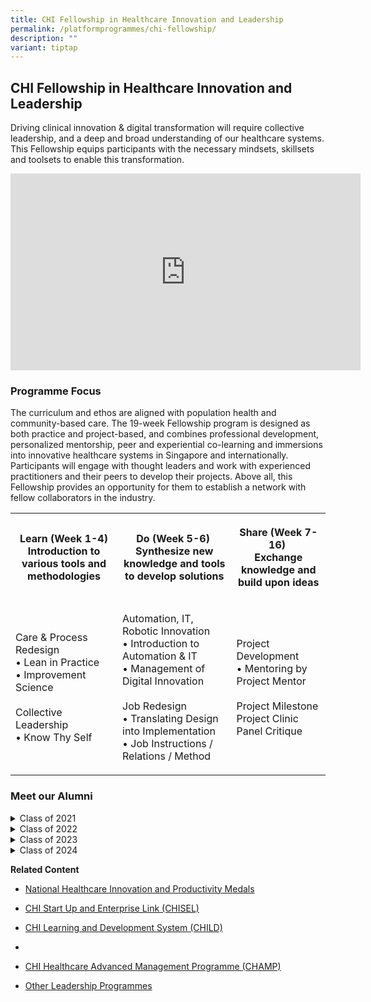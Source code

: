 ```yaml
---
title: CHI Fellowship in Healthcare Innovation and Leadership
permalink: /platformprogrammes/chi-fellowship/
description: ""
variant: tiptap
---
```

<h2>CHI Fellowship in Healthcare Innovation and Leadership</h2>
<p>Driving clinical innovation &amp; digital transformation will require
collective leadership, and a deep and broad understanding of our healthcare
systems. This Fellowship equips participants with the necessary mindsets,
skillsets and toolsets to enable this transformation.</p>
<div class="iframe-wrapper">
<iframe height="315" width="560" allowfullscreen="true" frameborder="0" src="https://www.youtube.com/embed/jPBvR6iJEJU"></iframe>
</div>
<h3>Programme Focus</h3>
<p>The curriculum and ethos are aligned with population health and community-based
care. The 19-week Fellowship program is designed as both practice and project-based,
and combines professional development, personalized mentorship, peer and
experiential co-learning and immersions into innovative healthcare systems
in Singapore and internationally. Participants will engage with thought
leaders and work with experienced practitioners and their peers to develop
their projects. Above all, this Fellowship provides an opportunity for
them to establish a network with fellow collaborators in the industry.</p>
<table style="minWidth: 75px">
<colgroup>
<col>
<col>
<col>
</colgroup>
<tbody>
<tr>
<th rowspan="1" colspan="1">
<p>Learn (Week 1-4)
<br>Introduction to various tools and methodologies</p>
</th>
<th rowspan="1" colspan="1">
<p>Do (Week 5-6) ​
<br>Synthesize new knowledge and tools to develop solutions</p>
</th>
<th rowspan="1" colspan="1">
<p>Share (Week 7-16) ​
<br>Exchange knowledge and build upon ideas</p>
</th>
</tr>
<tr>
<td rowspan="1" colspan="1">
<p>Care &amp; Process Redesign​
<br>• Lean in Practice
<br>• Improvement Science
<br>
<br>Collective Leadership
<br>• Know Thy Self</p>
</td>
<td rowspan="1" colspan="1">
<p>Automation, IT, Robotic Innovation
<br>• Introduction to Automation &amp; IT
<br>• Management of Digital Innovation
<br>
<br>Job Redesign
<br>• Translating Design into Implementation
<br>• Job Instructions / Relations / Method</p>
</td>
<td rowspan="1" colspan="1">
<p>Project Development
<br>• Mentoring by Project Mentor
<br>
<br>Project Milestone
<br>Project Clinic
<br>Panel Critique</p>
</td>
</tr>
</tbody>
</table>
<p></p>
<h3>Meet our Alumni</h3>
<div data-type="detailGroup" class="isomer-accordion-group isomer-accordion isomer-accordion-white">
<details class="isomer-details">
<summary>Class of 2021</summary>
<div data-type="detailsContent" class="isomer-details-content">
<p>Christopher Soh Kok Keng (Assistant Director of Nursing, Emergency Dept,
Tan Tock Seng Hospital)</p>
<p>Dr Eugene Fan Bingwen (Consultant, Haematology, Tan Tock Seng Hospital</p>
<p>Dr Daniel Yong Zhan Peng (Associate Consultant, Urology, Tan Tock Seng
Hospital)</p>
<p>Mohd Khalid Bin Mohd Anuar (Sr Principal Physiotherapist, Prosthetics
and Orthotics, Tan Tock Seng Hospital)</p>
<p>Ng Tat Ming (Principal Pharmacist (Specialist), Tan Tock Seng Hospital)</p>
<p>Katy Alcock (Assistant Director of Allied Health Professions, Pennine
Acute Hospitals NHS Trust, NHS UK</p>
</div>
</details>
</div>
<div data-type="detailGroup" class="isomer-accordion isomer-accordion-white">
<details class="isomer-details">
<summary>Class of 2022</summary>
<div data-type="detailsContent" class="isomer-details-content">
<p>Boonthida Jaroensawat (Deputy Director, Bangkok Hospital)</p>
<p>Chen Li (Assistant Director of Nursing, Nursing Services)</p>
<p>Ho Pei Ying, Esther (Consultant, Geriatric Medicine)</p>
<p>Kelvin Li (Associate Consultant, Ophthalmology)</p>
<p>Liew Hai Meng, Nat (Nurse Manager, Nursing Services)</p>
<p>Lim Woan Chyi (Principal Pharmacist, Pharmaceutical Care)</p>
<p>Michael Yam (Consultant, Orthopedic Surgery)</p>
<p>Nancy Ang (Assistant Director of Nursing, Nursing Service)</p>
<p>Ong Poo Lee (Consultant, Rehabilitation Medicine)</p>
<p>Patsharaporn Techasintana Sarasombath (Lecturer/Researcher Parasitology)</p>
<p>Primana Punnakitikashem (Lecturer Biochemistry, Faculty of Medicine)</p>
<p>Sattha Riyapan (Director, Emergency Medical Services Centre)</p>
<p>Seet Xian Ying (Consultant Psychiatry)</p>
<p>Sichon Luerithiphong (Assistant Dean, Service Innovation, Faculty of Medicine)</p>
<p>Yoo Suyoung (Research Student, Samsung Advanced Institute for Health Sciences
&amp; Technology)</p>
</div>
</details>
<details class="isomer-details">
<summary>Class of 2023</summary>
<div data-type="detailsContent" class="isomer-details-content">
<p>Asawin (Pete) Puwatanasan (Deputy Hospital Director, Bangkok International
Hospital (BIH) Bangkok Dusit Medical Services (BDMS)</p>
<p>Benjapa (Ben) Khiewvan (Head of Division, Nuclear Medicine Department
of Radiology Faculty of Medicine Siriraj Hospital)</p>
<p>Chen Jing (Senior Nurse Manager Nursing Service, TTSH)</p>
<p>Cindy Wee (Centre Manager, Lions Befrienders Association Service)</p>
<p>Dollaporn (Lukpal) Anopas (Lecturer, Faculty of Medicine Siriraj Hospital)</p>
<p>Hnin Nwe Oo (Assistant Director, Nursing Service, TTSH)</p>
<p>Justyn Tan (Manager, Therapy Hub AWWA)</p>
<p>Korapat (Nat) Mayurasakorn (Head, Siriraj Population Health and Nutrition
Research Faculty of Medicine Siriraj Hospital Mahidol University)</p>
<p>Neoh Eng Chuan, Ashton (Principal Physiotherapist, TTSH)</p>
<p>Li Hao (Consultant, Otorhinolaryngology, TTSH)</p>
<p>Panya (Pan) Luksanapruksa (Associate Professor, Faculty of Medicine Siriraj
Hospital Mahidol University)</p>
<p>Salim William (Assistant Director Operations, TTSH)</p>
<p>Suvimol (Jess) Niyomnaitham (Vice Director, Siriraj Institute of Clinical
Research Faculty of Medicine Siriraj Hospital)</p>
<p>Tai Zu Huang (Family Physician, Associate Consultant Continuing &amp;
Community Care, TTSH)</p>
<p>Tullaya Sitasuwan (Associate Professor, Faculty of Medicine Siriraj Hospital
Mahidol University)</p>
</div>
</details>
<details class="isomer-details">
<summary>Class of 2024</summary>
<div data-type="detailsContent" class="isomer-details-content">
<p>Asst. Prof. Dr.Anuch Durongphan (Head of IT &amp; Innovation, Anatomy
Department Faculty of Medicine Siriraj Hospital, Mahidol University)</p>
<p>Assoc. Prof. Kasana Raksamani (Associate Professor, Department of Anesthesiology
Faculty of Medicine, Siriraj Hospital Mahidol University)</p>
<p>Assoc. Prof. Somrach Thamtorawat (Radiology Department, Faculty of Medicine
Siriraj Hospital, Mahidol University)</p>
<p>Bernice Sim (Ops –COO’s Office TTSH)</p>
<p>Dr. Evelyn Leechawengwongs (Utilization Management &amp; Third Party Payer
Services (International), Bangkok Hospital)</p>
<p>Dr Ibakkanavar (Sr Consultant Renal Medicine Woodlands Health)</p>
<p>Dr. Pongsathorn Ampornjarut (Physician, Siriraj Stroke Center, Faculty
of Medicine Siriraj Hospital, Mahidol University)</p>
<p>Dr Tracey Wing (Consultant Medical Psychiatry Woodlands Health)</p>
<p>Emily Ong (Director, Lions Befrienders Association Service)</p>
<p>Hng Lijie Tess (Principal Medical Social Worker, Ailled Health – Rehab
TTSH)</p>
<p>Natalie Yee (Sr Physiotherapist AH – Physiotherapy TTSH)</p>
<p>Suharti Binte Hussain Abdullah Huin (Principal Occupational Therapist
AWWA)</p>
<p>Tan Yun Hann (Asst Nurse Clinician, NCID Nursing TTSH)</p>
<p>Teo Wee Loon (Operation Admin, Yishun Health)</p>
</div>
</details>
</div>
<p><strong>Related Content</strong>
</p>
<ul data-tight="true" class="tight">
<li>
<p><a href="//platformprogrammes/nationalhipmedals/" rel="noopener noreferrer nofollow" target="_blank">National Healthcare Innovation and Productivity Medals</a>
</p>
</li>
<li>
<p><a href="/platformprogrammes/chisel/" rel="noopener noreferrer nofollow" target="_blank">CHI Start Up and Enterprise Link (CHISEL)</a>
</p>
</li>
<li>
<p><a href="/platformprogrammes/child/" rel="noopener noreferrer nofollow" target="_blank">CHI Learning and Development System (CHILD)</a>
</p>
</li>
<li>
<p></p>
</li>
<li>
<p><a href="/platformprogrammes/chi-champ/" rel="noopener noreferrer nofollow" target="_blank">CHI Healthcare Advanced Management Programme (CHAMP)</a>
</p>
</li>
<li>
<p><a href="/platformprogrammes/others/" rel="noopener noreferrer nofollow" target="_blank">Other Leadership Programmes</a>
</p>
</li>
</ul>
<p></p>